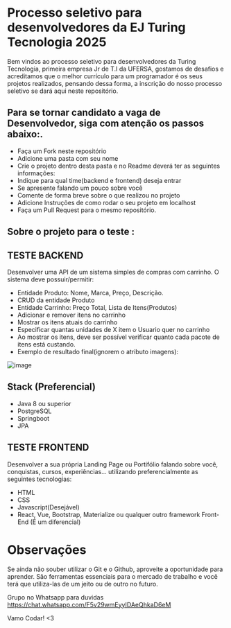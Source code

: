 # Processo seletivo para desenvolvedores da EJ Turing Tecnologia 2025
Bem vindos ao processo seletivo para desenvolvedores da Turing Tecnologia, primeira empresa Jr de T.I da UFERSA, gostamos de desafios e acreditamos que o melhor currículo para um programador é os seus projetos realizados, pensando dessa forma, a inscrição do nosso processo seletivo se dará aqui neste repositório.

## Para se tornar candidato a vaga de Desenvolvedor, siga com atenção os passos abaixo:.

- Faça um Fork neste repositório
- Adicione uma pasta com seu nome
- Crie o projeto dentro desta pasta e no Readme deverá ter as seguintes informações:
- Indique para qual time(backend e frontend) deseja entrar
- Se apresente falando um pouco sobre você
- Comente de forma breve sobre o que realizou no projeto
- Adicione Instruções de como rodar o seu projeto em localhost
- Faça um Pull Request para o mesmo repositório.
## Sobre o projeto para o teste :
TESTE BACKEND
--------------------
Desenvolver uma API de um sistema simples de compras com carrinho. O sistema deve possuir/permitir:
- Entidade Produto: Nome, Marca, Preço, Descrição.
- CRUD da entidade Produto
- Entidade Carrinho: Preço Total, Lista de Itens(Produtos)
- Adicionar e remover itens no carrinho
- Mostrar os itens atuais do carrinho
- Especificar quantas unidades de X item o Usuario quer no carrinho
- Ao mostrar os itens, deve ser possível verificar quanto cada pacote de itens está custando.
- Exemplo de resultado final(ignorem o atributo imagens):

![image](https://github.com/user-attachments/assets/d3266951-820e-4792-b094-ce847aed9a87)

## Stack (Preferencial)
- Java 8 ou superior
- PostgreSQL
- Springboot
- JPA


TESTE FRONTEND
---------------
Desenvolver a sua própria Landing Page ou Portifólio falando sobre você, conquistas, cursos, experiências... utilizando preferencialmente as seguintes tecnologias:

- HTML
- CSS
- Javascript(Desejável)
- React, Vue, Bootstrap, Materialize ou qualquer outro framework Front-End (É um diferencial)

# Observações
Se ainda não souber utilizar o Git e o Github, aproveite a oportunidade para aprender. São ferramentas essenciais para o mercado de trabalho e você terá que utiliza-las de um jeito ou de outro no futuro.

Grupo no Whatsapp para duvidas
https://chat.whatsapp.com/F5v29wmEyyIDAeQhkaD6eM

Vamo Codar! <3
